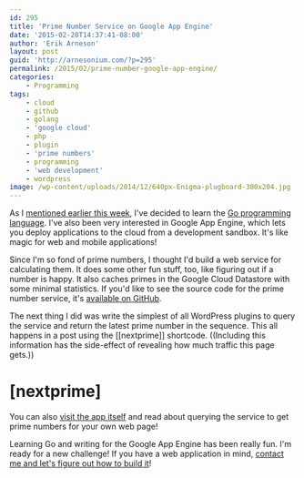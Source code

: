 ```yaml
---
id: 295
title: 'Prime Number Service on Google App Engine'
date: '2015-02-20T14:37:41-08:00'
author: 'Erik Arneson'
layout: post
guid: 'http://arnesonium.com/?p=295'
permalink: /2015/02/prime-number-google-app-engine/
categories:
    - Programming
tags:
    - cloud
    - github
    - golang
    - 'google cloud'
    - php
    - plugin
    - 'prime numbers'
    - programming
    - 'web development'
    - wordpress
image: /wp-content/uploads/2014/12/640px-Enigma-plugboard-300x204.jpg    
---
```


As I <a href="http://arnesonium.com/2015/02/random-link-rodeo/" title="Random Link Rodeo">mentioned earlier this week</a>, I've decided to learn the <a href="http://golang.org/" target="_blank">Go programming language</a>. I've also been very interested in Google App Engine, which lets you deploy applications to the cloud from a development sandbox. It's like magic for web and mobile applications!
<!--more-->

Since I'm so fond of prime numbers, I thought I'd build a web service for calculating them. It does some other fun stuff, too, like figuring out if a number is happy. It also caches primes in the Google Cloud Datastore with some minimal statistics. If you'd like to see the source code for the prime number service, it's <a href="https://github.com/pymander/prime-json-service" target="_blank">available on GitHub</a>.
<!--more-->

The next thing I did was write the simplest of all WordPress plugins to query the service and return the latest prime number in the sequence. This all happens in a post using the [[nextprime]] shortcode. ((Including this information has the side-effect of revealing how much traffic this page gets.))

<h1>[nextprime]</h1>

You can also <a href="http://sigma-crow-364.appspot.com/" title="Prime Number Web App" target="_blank">visit the app itself</a> and read about querying the service to get prime numbers for your own web page!

Learning Go and writing for the Google App Engine has been really fun. I'm ready for a new challenge! If you have a web application in mind, <a href="http://arnesonium.com/contact/" title="Contact">contact me and let's figure out how to build it</a>!
